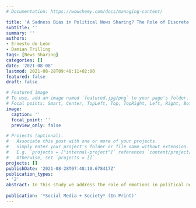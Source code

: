 ```yaml
---
# Documentation: https://wowchemy.com/docs/managing-content/

title: 'A Sadness Bias in Political News Sharing? The Role of Discrete Emotions in the Engagement and Dissemination of Political News on Facebook'
subtitle: ''
summary: ''
authors:
- Ernesto de León
- Damian Trilling
tags: [News Sharing]
categories: []
date: '2021-08-08'
lastmod: 2021-08-28T09:48:11+02:00
featured: false
draft: false

# Featured image
# To use, add an image named `featured.jpg/png` to your page's folder.
# Focal points: Smart, Center, TopLeft, Top, TopRight, Left, Right, BottomLeft, Bottom, BottomRight.
image:
  caption: ''
  focal_point: ''
  preview_only: false

# Projects (optional).
#   Associate this post with one or more of your projects.
#   Simply enter your project's folder or file name without extension.
#   E.g. `projects = ["internal-project"]` references `content/project/deep-learning/index.md`.
#   Otherwise, set `projects = []`.
projects: []
publishDate: '2021-08-28T07:48:10.678417Z'
publication_types:
- '2'
abstract: In this study we address the role of emotions in political news sharing on Facebook to better understand the complex relationship between journalism, emotions, and politics. Categorizing Facebook Reactions (particularly, the Sad, Angry, Love, and Wow Reactions) according to the discrete emotions model, we evaluate how positive vs negative political content relates to emotional responses, and how this consequentially influences the degree to which articles are shared across social media in the context of an election. We focus on the landmark 2018 Mexican elections to enable a nuanced conversation on how cues of user emotion predict the far-reaching dissemination of news articles on Facebook during a moment of heightened political attention. Our findings demonstrate a negativity bias in news sharing and engagement, showing an outsized prevalence of anger in response to political news. Additionally, we provide evidence of a novel sadness bias in the sharing of political coverage, suggesting that emotions considered as deactivating should be reevaluated in the context of social media.
 
publication: '*Social Media + Society* (In Print)'
---
```

